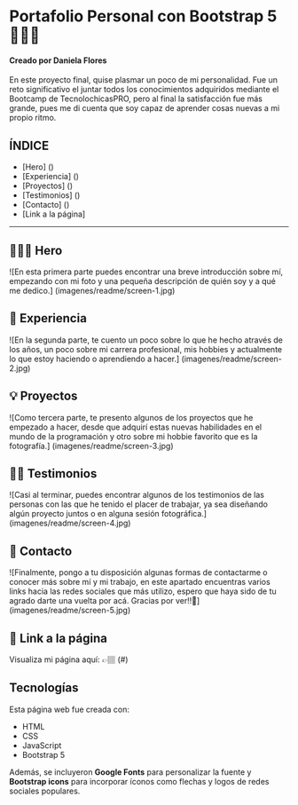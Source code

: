 # Portafolio Personal con Bootstrap 5 👩🏽‍💻
#### Creado por Daniela Flores 
En este proyecto final, quise plasmar un poco de mi personalidad. Fue un reto significativo el juntar todos los conocimientos adquiridos mediante el Bootcamp de TecnolochicasPRO, pero al final la satisfacción fue más grande, pues me di cuenta que soy capaz de aprender cosas nuevas a mi propio ritmo. 

## ÍNDICE 
* [Hero] ()
* [Experiencia] ()
* [Proyectos] ()
* [Testimonios] ()
* [Contacto] ()
* [Link a la página]

***
## 🦸🏽‍♀️ Hero 

![En esta primera parte puedes encontrar una breve introducción sobre mí, empezando con mi foto y una pequeña descripción de quién soy y a qué me dedico.] (imagenes/readme/screen-1.jpg)

## 💼 Experiencia 

![En la segunda parte, te cuento un poco sobre lo que he hecho através de los años, un poco sobre mi carrera profesional, mis hobbies y actualmente lo que estoy haciendo o aprendiendo a hacer.] (imagenes/readme/screen-2.jpg)

## 💡 Proyectos 

![Como tercera parte, te presento algunos de los proyectos que he empezado a hacer, desde que adquirí estas nuevas habilidades en el mundo de la programación y otro sobre mi hobbie favorito que es la fotografía.] (imagenes/readme/screen-3.jpg)

## 🤝🏽 Testimonios 
![Casi al terminar, puedes encontrar algunos de los testimonios de las personas con las que he tenido el placer de trabajar, ya sea diseñando algún proyecto juntos o en alguna sesión fotográfica.] (imagenes/readme/screen-4.jpg)

## 📧 Contacto
![Finalmente, pongo a tu disposición algunas formas de contactarme o conocer más sobre mí y mi trabajo, en este apartado encuentras varios links hacia las redes sociales que más utilizo, espero que haya sido de tu agrado darte una vuelta por acá. Gracias por ver!!💖] (imagenes/readme/screen-5.jpg)

## 🔗 Link a la página 
Visualiza mi página aquí: 👉🏽 (#)

## Tecnologías

Esta página web fue creada con:

* HTML
* CSS
* JavaScript 
* Bootstrap 5

Además, se incluyeron **Google Fonts** para personalizar la fuente y **Bootstrap icons** para incorporar íconos como flechas y logos de redes sociales populares. 




